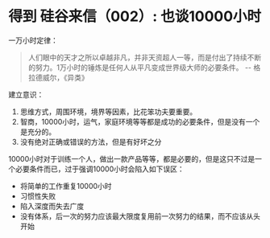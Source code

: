 # 得到 硅谷来信（002）: 也谈10000小时

一万小时定律：

> 人们眼中的天才之所以卓越非凡，并非天资超人一等，而是付出了持续不断的努力。1万小时的锤炼是任何人从平凡变成世界级大师的必要条件。 -- 格拉德威尔，《异类》

建立意识：

1. 思维方式，周围环境，境界等因素，比花笨功夫要重要。
2. 智商，10000小时，运气，家庭环境等等都是成功的必要条件，但是没有一个是充分的。
3. 没有绝对正确或错误的方法，但是有好坏之分

10000小时对于训练一个人，做出一款产品等等，都是必要的，但是这只不过是一个必要条件而已，过于强调10000小时会陷入如下误区：

- 将简单的工作重复10000小时
- 习惯性失败
- 陷入深度而失去广度
- 没有体系，后一次的努力应该最大限度复用前一次努力的结果，而不应该从头开始
